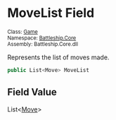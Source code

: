# MoveList Field

<sub>Class: [Game](../Game.md)  
Namespace: [Battleship.Core](../../Battleship.Core.md)  
Assembly: Battleship.Core.dll</sub>

Represents the list of moves made.

```cs
public List<Move> MoveList
```

## Field Value

List<[Move](../../Move/Move.md)>
